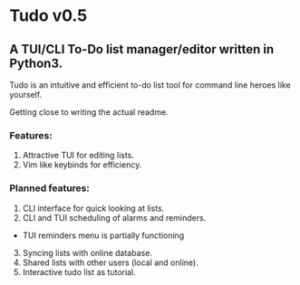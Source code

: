# Tudo v0.5
## A TUI/CLI To-Do list manager/editor written in Python3.
Tudo is an intuitive and efficient to-do list tool for command line heroes like yourself.

Getting close to writing the actual readme.

### Features:
1. Attractive TUI for editing lists.
2. Vim like keybinds for efficiency.

### Planned features:
1. CLI interface for quick looking at lists.
2. CLI and TUI scheduling of alarms and reminders.
  - TUI reminders menu is partially functioning
3. Syncing lists with online database.
4. Shared lists with other users (local and online).
5. Interactive tudo list as tutorial.
